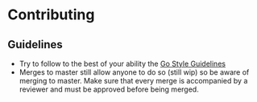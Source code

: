 # Contributing

## Guidelines
- Try to follow to the best of your ability the [Go Style Guidelines](https://google.github.io/styleguide/go/index)
- Merges to master still allow anyone to do so (still wip) so be aware of merging to master. Make sure that every merge is accompanied by 
a reviewer and must be approved before being merged.
